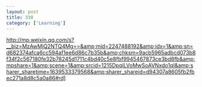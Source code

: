 ```yaml
---
layout: post
title: 330
category: ['Learning']
---
```


http://mp.weixin.qq.com/s?__biz=MzAwMjQ2NTQ4Mg==&amp;mid=2247488192&amp;idx=1&amp;sn=d682374afca6cc594af1ee6d86c7b35b&amp;chksm=9acb5965adbcd073b8f34f2c567180fe32b78245d1711c4bd40c5e8fbf9945467873ce3bd8fb&amp;mpshare=1&amp;scene=1&amp;srcid=1215DpqiLVoMwSoAVNxdo1qI&amp;sharer_sharetime=1639533379568&amp;sharer_shareid=d94307a8605fb2fbec271a8d8c5a0a86#rd]


